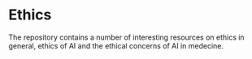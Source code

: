 # Ethics
The repository contains a number of interesting resources on ethics in general, ethics of AI and the ethical concerns of AI in medecine. 
